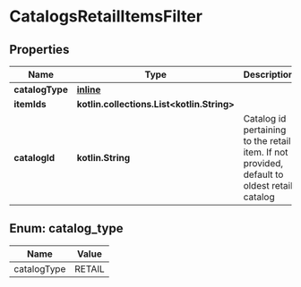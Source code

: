 
# CatalogsRetailItemsFilter

## Properties
| Name | Type | Description | Notes |
| ------------ | ------------- | ------------- | ------------- |
| **catalogType** | [**inline**](#CatalogType) |  |  |
| **itemIds** | **kotlin.collections.List&lt;kotlin.String&gt;** |  |  |
| **catalogId** | **kotlin.String** | Catalog id pertaining to the retail item. If not provided, default to oldest retail catalog |  [optional] |


<a id="CatalogType"></a>
## Enum: catalog_type
| Name | Value |
| ---- | ----- |
| catalogType | RETAIL |



